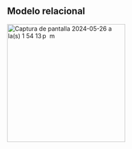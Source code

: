 ## Modelo relacional

<img width="276" alt="Captura de pantalla 2024-05-26 a la(s) 1 54 13 p  m" src="https://github.com/arijalkemy/java-w26/assets/164801871/973e69f1-8eff-4270-a26c-f6b824181c73">
